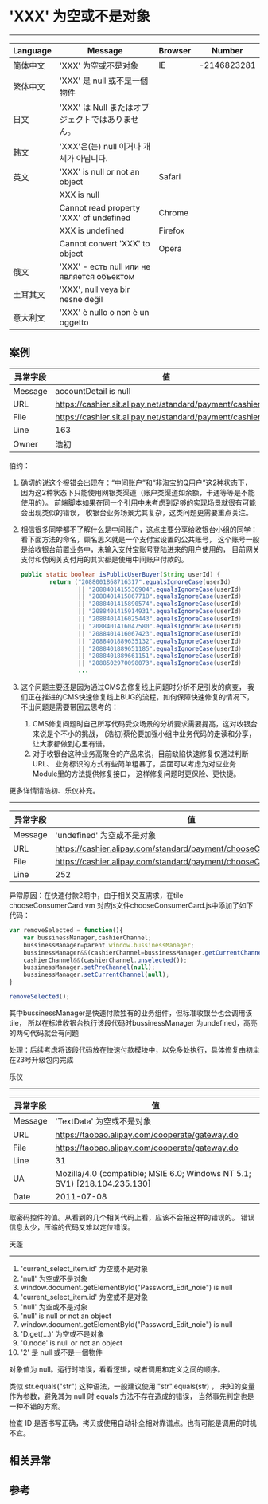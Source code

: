 
# 'XXX' 为空或不是对象

----

| Language | Message                                                             | Browser | Number      |
|----------|---------------------------------------------------------------------|---------|-------------|
| 简体中文 | 'XXX' 为空或不是对象                                                | IE      | -2146823281 |
| 繁体中文 | 'XXX' 是 null 或不是一個物件                                        |         |             |
| 日文     | 'XXX' は Null またはオブジェクトではありません。                    |         |             |
| 韩文     | 'XXX'은(는) null 이거나 개체가 아닙니다.                            |         |             |
| 英文     | 'XXX' is null or not an object                                      | Safari  |             |
|          | XXX is null                                                         |         |             |
|          | Cannot read property 'XXX' of undefined                             | Chrome  |             |
|          | XXX is undefined                                                    | Firefox |             |
|          | Cannot convert 'XXX' to object                                      | Opera   |             |
| 俄文     | 'XXX' - есть null или не является объектом |         |             |
| 土耳其文 | 'XXX', null veya bir nesne değil                                    |         |             |
| 意大利文 | 'XXX' è nullo o non è un oggetto                                  |         |             |


##  案例

| 异常字段 | 值                                                          |
|----------|-------------------------------------------------------------|
| Message  | accountDetail is null                                       |
| URL      | https://cashier.sit.alipay.net/standard/payment/cashier.htm |
| File     | https://cashier.sit.alipay.net/standard/payment/cashier.htm |
| Line     | 163                                                         |
| Owner    | 浩初                                                        |

伯约：

1. 确切的说这个报错会出现在：“中间账户”和“非淘宝的Q用户”这2种状态下，
    因为这2种状态下只能使用网银类渠道（账户类渠道如余额，卡通等等是不能使用的）。
    前端脚本如果在同一个引用中未考虑到足够的实现场景就很有可能会出现类似的错误，
    收银台业务场景尤其复杂，这类问题更需要重点关注。
2. 相信很多同学都不了解什么是中间账户，这点主要分享给收银台小组的同学：
    看下面方法的命名，顾名思义就是一个支付宝设置的公共账号，
    这个账号一般是给收银台前置业务中，未输入支付宝账号登陆进来的用户使用的，
    目前网关支付和伪网关支付用的其实都是使用中间账户付款的。

    ```java
    public static boolean isPublicUserBuyer(String userId) {
            return ("2088001868716317".equalsIgnoreCase(userId)
                    || "2088401415536904".equalsIgnoreCase(userId)
                    || "2088401415867718".equalsIgnoreCase(userId)
                    || "2088401415890574".equalsIgnoreCase(userId)
                    || "2088401415914931".equalsIgnoreCase(userId)
                    || "2088401416025443".equalsIgnoreCase(userId)
                    || "2088401416047580".equalsIgnoreCase(userId)
                    || "2088401416067423".equalsIgnoreCase(userId)
                    || "2088401889635132".equalsIgnoreCase(userId)
                    || "2088401889651185".equalsIgnoreCase(userId)
                    || "2088401889661151".equalsIgnoreCase(userId)
                    || "2088502970098073".equalsIgnoreCase(userId)
                    ...
    ```
3. 这个问题主要还是因为通过CMS去修复线上问题时分析不足引发的病变，
    我们正在推进的CMS快速修复线上BUG的流程，如何保障快速修复的情况下，
    不出问题是需要带回去思考的：
    1. CMS修复问题时自己所写代码受众场景的分析要求需要提高，这对收银台来说是个不小的挑战，
        (浩初)蔡伦要加强小组中业务代码的走读和分享，让大家都做到心里有谱。
    2. 对于收银台这种业务高聚合的产品来说，目前缺陷快速修复仅通过判断URL、
        业务标识的方式有些简单粗暴了，后面可以考虑为对应业务Module里的方法提供修复接口，
        这样修复问题时更保险、更快捷。

更多详情请浩初、乐仪补充。

----

| 异常字段 | 值                                                                 |
|----------|--------------------------------------------------------------------|
| Message  | 'undefined' 为空或不是对象                                         |
| URL      | https://cashier.alipay.com/standard/payment/chooseConsumerCard.htm |
| File     | https://cashier.alipay.com/standard/payment/chooseConsumerCard.htm |
| Line     | 252                                                                |

异常原因：在快速付款2期中，由于相关交互需求，在tile chooseConsumerCard.vm
对应js文件chooseConsumerCard.js中添加了如下代码：

```javascript
var removeSelected = function(){
    var bussinessManager,cashierChannel;
    bussinessManager=parent.window.bussinessManager;
    bussinessManager&&(cashierChannel=bussinessManager.getCurrentChannel());
    cashierChannel&&(cashierChannel.unselected());
    bussinessManager.setPreChannel(null);
    bussinessManager.setCurrentChannel(null);
}

removeSelected();
```



其中bussinessManager是快速付款独有的业务组件，但标准收银台也会调用该tile，
所以在标准收银台执行该段代码时bussinessManager 为undefined，高亮的两句代码就会有问题


处理：后续考虑将该段代码放在快速付款模块中，以免多处执行，具体修复由初尘在23号升级包内完成

乐仪

----

| 异常字段 | 值                                                                        |
|----------|---------------------------------------------------------------------------|
| Message  | 'TextData' 为空或不是对象                                                 |
| URL      | https://taobao.alipay.com/cooperate/gateway.do                            |
| File     | https://taobao.alipay.com/cooperate/gateway.do                            |
| Line     | 31                                                                        |
| UA       | Mozilla/4.0 (compatible; MSIE 6.0; Windows NT 5.1; SV1) [218.104.235.130] |
| Date     | 2011-07-08                                                                |

取密码控件的值。从看到的几个相关代码上看，应该不会报这样的错误的。
错误信息太少，压缩的代码又难以定位错误。

天蓬

----

1. 'current_select_item.id' 为空或不是对象
1. 'null' 为空或不是对象
1. window.document.getElementById("Password_Edit_noie") is null
1. 'current_select_item.id' 为空或不是对象
1. 'null' 为空或不是对象
1. 'null' is null or not an object
1. window.document.getElementById("Password_Edit_noie") is null
1. 'D.get(...)' 为空或不是对象
1. '0.node' is null or not an object
1. '2' 是 null 或不是一個物件

对象值为 null。运行时错误，看看逻辑，或者调用和定义之间的顺序。

类似 str.equals("str") 这种语法，一般建议使用 "str".equals(str) ，
未知的变量作为参数，避免其为 null 时 equals 方法不存在造成的错误，
当然事先判定也是一种不错的方案。

检查 ID 是否书写正确，拷贝或使用自动补全相对靠谱点。也有可能是调用的时机不宜。

## 相关异常


## 参考
